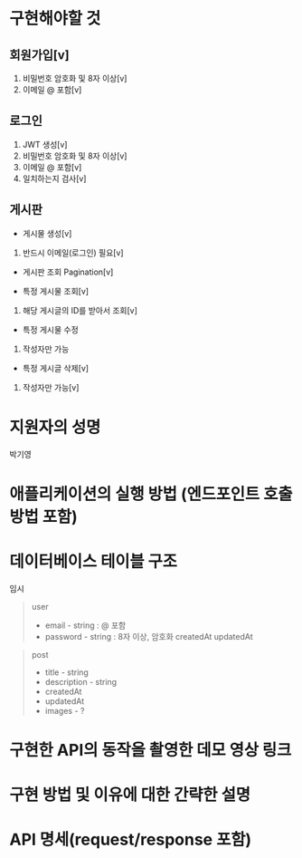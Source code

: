 # 구현해야할 것

## 회원가입[v]

1. 비밀번호 암호화 및 8자 이상[v]
2. 이메일 @ 포함[v]

## 로그인

1. JWT 생성[v]
2. 비밀번호 암호화 및 8자 이상[v]
3. 이메일 @ 포함[v]
4. 일치하는지 검사[v]

## 게시판

- 게시물 생성[v]

1. 반드시 이메일(로그인) 필요[v]

- 게시판 조회 Pagination[v]

- 특정 게시물 조회[v]

1. 해당 게시글의 ID를 받아서 조회[v]

- 특정 게시물 수정

1. 작성자만 가능

- 특정 게시글 삭제[v]

1. 작성자만 가능[v]

# 지원자의 성명

박기영

# 애플리케이션의 실행 방법 (엔드포인트 호출 방법 포함)

# 데이터베이스 테이블 구조

임시

> user
>
> - email - string : @ 포함
> - password - string : 8자 이상, 암호화
>   createdAt
>   updatedAt

> post
>
> - title - string
> - description - string
> - createdAt
> - updatedAt
> - images - ?

# 구현한 API의 동작을 촬영한 데모 영상 링크

# 구현 방법 및 이유에 대한 간략한 설명

# API 명세(request/response 포함)
